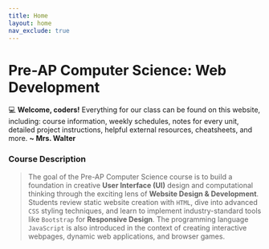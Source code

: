 ```yaml
---
title: Home
layout: home
nav_exclude: true
---
```


# Pre-AP Computer Science: Web Development
💻 <strong class="text-purple-000">Welcome, coders!</strong> Everything for our class can be found on this website, including: course information, weekly schedules, notes for every unit, detailed project instructions, helpful external resources, cheatsheets, and more. <strong class="text-grey-dk-250">~ Mrs. Walter</strong>

### Course Description
> The goal of the Pre-AP Computer Science course is to build a foundation in creative **User Interface (UI)** design and computational thinking through the exciting lens of **Website Design & Development**. Students review static website creation with `HTML`, dive into advanced `CSS` styling techniques, and learn to implement industry-standard tools like `Bootstrap` for **Responsive Design**. The programming language `JavaScript` is also introduced in the context of creating interactive webpages, dynamic web applications, and browser games. 
